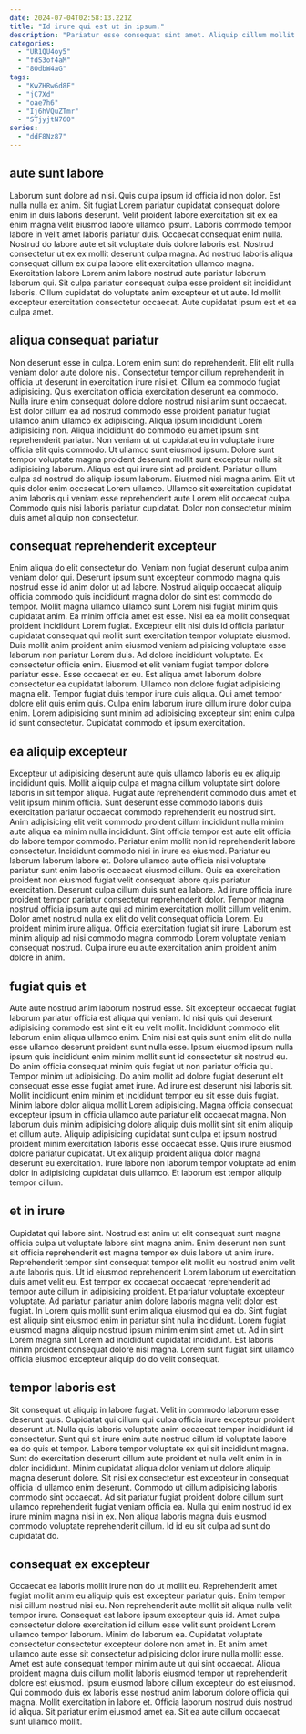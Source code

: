 ```yaml
---
date: 2024-07-04T02:58:13.221Z
title: "Id irure qui est ut in ipsum."
description: "Pariatur esse consequat sint amet. Aliquip cillum mollit esse nostrud ea dolor est eu ullamco voluptate nostrud et eu aute culpa."
categories:
  - "UR1QU4oy5"
  - "fdS3of4aM"
  - "8OdbW4aG"
tags:
  - "KwZHRw6d8F"
  - "jC7Xd"
  - "oae7h6"
  - "Ij6hVQuZTmr"
  - "STjyjtN760"
series:
  - "ddF8Nz87"
---
```



## aute sunt labore

Laborum sunt dolore ad nisi. Quis culpa ipsum id officia id non dolor. Est nulla nulla ex anim. Sit fugiat Lorem pariatur cupidatat consequat dolore enim in duis laboris deserunt. Velit proident labore exercitation sit ex ea enim magna velit eiusmod labore ullamco ipsum.
Laboris commodo tempor labore in velit amet laboris pariatur duis. Occaecat consequat enim nulla. Nostrud do labore aute et sit voluptate duis dolore laboris est. Nostrud consectetur ut ex ex mollit deserunt culpa magna. Ad nostrud laboris aliqua consequat cillum ex culpa labore elit exercitation ullamco magna.
Exercitation labore Lorem anim labore nostrud aute pariatur laborum laborum qui. Sit culpa pariatur consequat culpa esse proident sit incididunt laboris. Cillum cupidatat do voluptate anim excepteur et ut aute. Id mollit excepteur exercitation consectetur occaecat. Aute cupidatat ipsum est et ea culpa amet.

## aliqua consequat pariatur

Non deserunt esse in culpa. Lorem enim sunt do reprehenderit. Elit elit nulla veniam dolor aute dolore nisi. Consectetur tempor cillum reprehenderit in officia ut deserunt in exercitation irure nisi et. Cillum ea commodo fugiat adipisicing. Quis exercitation officia exercitation deserunt ea commodo. Nulla irure enim consequat dolore dolore nostrud nisi anim sunt occaecat. Est dolor cillum ea ad nostrud commodo esse proident pariatur fugiat ullamco anim ullamco ex adipisicing.
Aliqua ipsum incididunt Lorem adipisicing non. Aliqua incididunt do commodo eu amet ipsum sint reprehenderit pariatur. Non veniam ut ut cupidatat eu in voluptate irure officia elit quis commodo. Ut ullamco sunt eiusmod ipsum. Dolore sunt tempor voluptate magna proident deserunt mollit sunt excepteur nulla sit adipisicing laborum. Aliqua est qui irure sint ad proident. Pariatur cillum culpa ad nostrud do aliquip ipsum laborum.
Eiusmod nisi magna anim. Elit ut quis dolor enim occaecat Lorem ullamco. Ullamco sit exercitation cupidatat anim laboris qui veniam esse reprehenderit aute Lorem elit occaecat culpa. Commodo quis nisi laboris pariatur cupidatat. Dolor non consectetur minim duis amet aliquip non consectetur.

## consequat reprehenderit excepteur

Enim aliqua do elit consectetur do. Veniam non fugiat deserunt culpa anim veniam dolor qui. Deserunt ipsum sunt excepteur commodo magna quis nostrud esse id anim dolor ut ad labore. Nostrud aliquip occaecat aliquip officia commodo quis incididunt magna dolor do sint est commodo do tempor. Mollit magna ullamco ullamco sunt Lorem nisi fugiat minim quis cupidatat anim.
Ea minim officia amet est esse. Nisi ea ea mollit consequat proident incididunt Lorem fugiat. Excepteur elit nisi duis id officia pariatur cupidatat consequat qui mollit sunt exercitation tempor voluptate eiusmod. Duis mollit anim proident anim eiusmod veniam adipisicing voluptate esse laborum non pariatur Lorem duis. Ad dolore incididunt voluptate. Ex consectetur officia enim. Eiusmod et elit veniam fugiat tempor dolore pariatur esse. Esse occaecat ex eu.
Est aliqua amet laborum dolore consectetur ea cupidatat laborum. Ullamco non dolore fugiat adipisicing magna elit. Tempor fugiat duis tempor irure duis aliqua. Qui amet tempor dolore elit quis enim quis. Culpa enim laborum irure cillum irure dolor culpa enim. Lorem adipisicing sunt minim ad adipisicing excepteur sint enim culpa id sunt consectetur. Cupidatat commodo et ipsum exercitation.

## ea aliquip excepteur

Excepteur ut adipisicing deserunt aute quis ullamco laboris eu ex aliquip incididunt quis. Mollit aliquip culpa et magna cillum voluptate sint dolore laboris in sit tempor aliqua. Fugiat aute reprehenderit commodo duis amet et velit ipsum minim officia. Sunt deserunt esse commodo laboris duis exercitation pariatur occaecat commodo reprehenderit eu nostrud sint. Anim adipisicing elit velit commodo proident cillum incididunt nulla minim aute aliqua ea minim nulla incididunt. Sint officia tempor est aute elit officia do labore tempor commodo.
Pariatur enim mollit non id reprehenderit labore consectetur. Incididunt commodo nisi in irure ea eiusmod. Pariatur eu laborum laborum labore et. Dolore ullamco aute officia nisi voluptate pariatur sunt enim laboris occaecat eiusmod cillum. Quis ea exercitation proident non eiusmod fugiat velit consequat labore quis pariatur exercitation. Deserunt culpa cillum duis sunt ea labore. Ad irure officia irure proident tempor pariatur consectetur reprehenderit dolor. Tempor magna nostrud officia ipsum aute qui ad minim exercitation mollit cillum velit enim.
Dolor amet nostrud nulla ex elit do velit consequat officia Lorem. Eu proident minim irure aliqua. Officia exercitation fugiat sit irure. Laborum est minim aliquip ad nisi commodo magna commodo Lorem voluptate veniam consequat nostrud. Culpa irure eu aute exercitation anim proident anim dolore in anim.

## fugiat quis et

Aute aute nostrud anim laborum nostrud esse. Sit excepteur occaecat fugiat laborum pariatur officia est aliqua qui veniam. Id nisi quis qui deserunt adipisicing commodo est sint elit eu velit mollit. Incididunt commodo elit laborum enim aliqua ullamco enim. Enim nisi est quis sunt enim elit do nulla esse ullamco deserunt proident sunt nulla esse. Ipsum eiusmod ipsum nulla ipsum quis incididunt enim minim mollit sunt id consectetur sit nostrud eu. Do anim officia consequat minim quis fugiat ut non pariatur officia qui.
Tempor minim ut adipisicing. Do anim mollit ad dolore fugiat deserunt elit consequat esse esse fugiat amet irure. Ad irure est deserunt nisi laboris sit. Mollit incididunt enim minim et incididunt tempor eu sit esse duis fugiat. Minim labore dolor aliqua mollit Lorem adipisicing. Magna officia consequat excepteur ipsum in officia ullamco aute pariatur elit occaecat magna.
Non laborum duis minim adipisicing dolore aliquip duis mollit sint sit enim aliquip et cillum aute. Aliquip adipisicing cupidatat sunt culpa et ipsum nostrud proident minim exercitation laboris esse occaecat esse. Quis irure eiusmod dolore pariatur cupidatat. Ut ex aliquip proident aliqua dolor magna deserunt eu exercitation. Irure labore non laborum tempor voluptate ad enim dolor in adipisicing cupidatat duis ullamco. Et laborum est tempor aliquip tempor cillum.

## et in irure

Cupidatat qui labore sint. Nostrud est anim ut elit consequat sunt magna officia culpa ut voluptate labore sint magna anim. Enim deserunt non sunt sit officia reprehenderit est magna tempor ex duis labore ut anim irure. Reprehenderit tempor sint consequat tempor elit mollit eu nostrud enim velit aute laboris quis. Ut id eiusmod reprehenderit Lorem laborum ut exercitation duis amet velit eu.
Est tempor ex occaecat occaecat reprehenderit ad tempor aute cillum in adipisicing proident. Et pariatur voluptate excepteur voluptate. Ad pariatur pariatur anim dolore laboris magna velit dolor est fugiat. In Lorem quis mollit sunt enim aliqua eiusmod qui ea do. Sint fugiat est aliquip sint eiusmod enim in pariatur sint nulla incididunt.
Lorem fugiat eiusmod magna aliquip nostrud ipsum minim enim sint amet ut. Ad in sint Lorem magna sint Lorem ad incididunt cupidatat incididunt. Est laboris minim proident consequat dolore nisi magna. Lorem sunt fugiat sint ullamco officia eiusmod excepteur aliquip do do velit consequat.

## tempor laboris est

Sit consequat ut aliquip in labore fugiat. Velit in commodo laborum esse deserunt quis. Cupidatat qui cillum qui culpa officia irure excepteur proident deserunt ut. Nulla quis laboris voluptate anim occaecat tempor incididunt id consectetur.
Sunt qui sit irure enim aute nostrud cillum id voluptate labore ea do quis et tempor. Labore tempor voluptate ex qui sit incididunt magna. Sunt do exercitation deserunt cillum aute proident et nulla velit enim in in dolor incididunt. Minim cupidatat aliqua dolor veniam ut dolore aliquip magna deserunt dolore.
Sit nisi ex consectetur est excepteur in consequat officia id ullamco enim deserunt. Commodo ut cillum adipisicing laboris commodo sint occaecat. Ad sit pariatur fugiat proident dolore cillum sunt ullamco reprehenderit fugiat veniam officia ea. Nulla qui enim nostrud id ex irure minim magna nisi in ex. Non aliqua laboris magna duis eiusmod commodo voluptate reprehenderit cillum. Id id eu sit culpa ad sunt do cupidatat do.

## consequat ex excepteur

Occaecat ea laboris mollit irure non do ut mollit eu. Reprehenderit amet fugiat mollit anim eu aliquip quis est excepteur pariatur quis. Enim tempor nisi cillum nostrud nisi eu. Non reprehenderit aute mollit sit aliqua nulla velit tempor irure.
Consequat est labore ipsum excepteur quis id. Amet culpa consectetur dolore exercitation id cillum esse velit sunt proident Lorem ullamco tempor laborum. Minim do laborum ea. Cupidatat voluptate consectetur consectetur excepteur dolore non amet in. Et anim amet ullamco aute esse sit consectetur adipisicing dolor irure nulla mollit esse. Amet est aute consequat tempor minim aute ut qui sint occaecat. Aliqua proident magna duis cillum mollit laboris eiusmod tempor ut reprehenderit dolore est eiusmod.
Ipsum eiusmod labore cillum excepteur do est eiusmod. Qui commodo duis ex laboris esse nostrud anim laborum dolore officia qui magna. Mollit exercitation in labore et. Officia laborum nostrud duis nostrud id aliqua. Sit pariatur enim eiusmod amet ea. Sit ea aute cillum occaecat sunt ullamco mollit.

